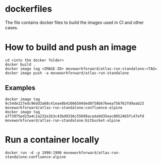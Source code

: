 # dockerfiles
The file contains docker files to build the images used in CI and other cases.

# How to build and push an image
```
cd <into the docker folder>
docker build .
docker image tag <IMAGE-ID> moveworkforward/atlas-run-standalone:<TAG>
docker image push -a moveworkforward/atlas-run-standalone
```

## Examples
```
docker image tag 9c54de227edc96dd3a68c41eae8b41066504ded8f58b676eea756762fd9aab23 moveworkforward/atlas-run-standalone:confluence-alpine
docker image tag a7f3975ed23a4c2a232e2b3c43bd9336c55699acada9d35eac80524b5fc47efd moveworkforward/atlas-run-standalone:bitbucket-alpine
```

# Run a container locally
```
docker run -d -p 1990:1990 moveworkforward/atlas-run-standalone:confluence-alpine
```

